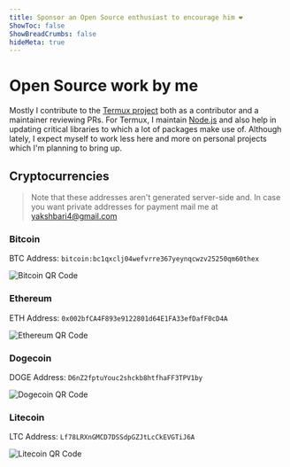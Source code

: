 ```yaml
---
title: Sponsor an Open Source enthusiast to encourage him ❤️
ShowToc: false
ShowBreadCrumbs: false
hideMeta: true
---
```


# Open Source work by me

Mostly I contribute to the [Termux project](https://termux.org) both as a contributor and a maintainer reviewing PRs. For Termux, I maintain [Node.js](https://nodejs.org) and also help in updating critical libraries to which a lot of packages make use of. Although lately, I expect myself to work less here and more on personal projects which I'm planning to bring up.

## Cryptocurrencies

> Note that these addresses aren't generated server-side and. In case you want private addresses for payment mail me at yakshbari4@gmail.com

### Bitcoin

BTC Address: `bitcoin:bc1qxclj04wefvrre367yeynqcwzv25250qm60thex`

![Bitcoin QR Code](/bitcoin-qr.svg)

### Ethereum

ETH Address: `0x002bfCA4F893e9122801d64E1FA33efDafF0cD4A`

![Ethereum QR Code](/ethereum-qr.svg)

### Dogecoin

DOGE Address: `D6nZ2fptuYouc2shckb8htfhaFF3TPV1by`

![Dogecoin QR Code](/dogecoin-qr.svg)

### Litecoin

LTC Address: `Lf78LRXnGMCD7DSSdpGZJtLcCkEVGTiJ6A`

![Litecoin QR Code](/litecoin-qr.svg)
